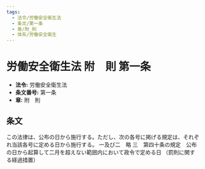 ```yaml
---
tags:
  - 法令/労働安全衛生法
  - 条文/第一条
  - 章/附_則
  - 体系/労働安全衛生
---
```

# 労働安全衛生法 附　則 第一条

- **法令:** 労働安全衛生法
- **条文番号:** 第一条
- **章:** 附　則

## 条文
この法律は、公布の日から施行する。ただし、次の各号に掲げる規定は、それぞれ当該各号に定める日から施行する。
一及び二　略
三　第四十条の規定　公布の日から起算して二月を超えない範囲内において政令で定める日
（罰則に関する経過措置）

